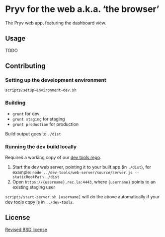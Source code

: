 # Pryv for the web a.k.a. ‘the browser’

The Pryv web app, featuring the dashboard view.

## Usage

TODO


## Contributing

### Setting up the development environment

`scripts/setup-environment-dev.sh`


### Building

- `grunt` for dev
- `grunt staging` for staging
- `grunt production` for production

Build output goes to `./dist`


### Running the dev build locally

Requires a working copy of our [dev tools repo](https://github.com/pryv/dev-tools).

1. Start the dev web server, pointing it to your built app (in `./dist`), for example: `node ../dev-tools/web-server/source/server.js --staticRootPath ./dist`
2. Open `https://{username}.rec.la:4443`, where `{username}` points to an existing staging user

`scripts/start-server.sh [username]` will do the above automatically if your dev tools copy is in `../dev-tools`.


## License

[Revised BSD license](https://github.com/pryv/documents/blob/master/license-bsd-revised.md)
